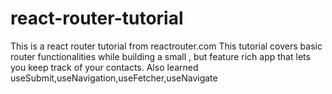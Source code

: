 # react-router-tutorial

This is a react router tutorial from reactrouter.com
This tutorial covers basic router functionalities while building a small ,
but feature rich app that lets you keep track of your contacts.
Also learned useSubmit,useNavigation,useFetcher,useNavigate
